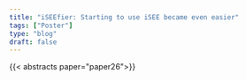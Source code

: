 ```yaml
---
title: "iSEEfier: Starting to use iSEE became even easier"
tags: ["Poster"]
type: "blog"
draft: false
---
```


{{< abstracts paper="paper26">}}


